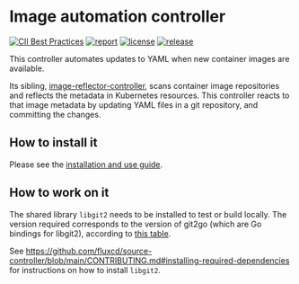 # Image automation controller

[![CII Best Practices](https://bestpractices.coreinfrastructure.org/projects/4789/badge)](https://bestpractices.coreinfrastructure.org/projects/4789)
[![report](https://goreportcard.com/badge/github.com/fluxcd/image-automation-controller)](https://goreportcard.com/report/github.com/fluxcd/image-automation-controller)
[![license](https://img.shields.io/github/license/fluxcd/image-automation-controller.svg)](https://github.com/fluxcd/image-automation-controller/blob/main/LICENSE)
[![release](https://img.shields.io/github/release/fluxcd/image-automation-controller/all.svg)](https://github.com/fluxcd/image-automation-controller/releases)

This controller automates updates to YAML when new container images
are available.

Its sibling,
[image-reflector-controller](https://github.com/fluxcd/image-reflector-controller),
scans container image repositories and reflects the metadata in
Kubernetes resources. This controller reacts to that image metadata by
updating YAML files in a git repository, and committing the changes.

## How to install it

Please see the [installation and use
guide](https://toolkit.fluxcd.io/guides/image-update/).

## How to work on it

The shared library `libgit2` needs to be installed to test or build
locally. The version required corresponds to the version of git2go
(which are Go bindings for libgit2), according to [this
table](https://github.com/libgit2/git2go#which-go-version-to-use).

See
https://github.com/fluxcd/source-controller/blob/main/CONTRIBUTING.md#installing-required-dependencies
for instructions on how to install `libgit2`.
